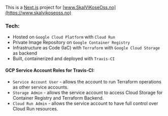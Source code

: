 This is a [Next.js](https://nextjs.org/) project for [www.SkalViKoseOss.no](https://www.skalvikoseoss.no)

### Tech:
* Hosted on `Google Cloud Platform` with `Cloud Run`
* Private Image Repository on `Google Container Registry`
* Infrastructure as Code (IaC) with `Terraform` with `Google Cloud Storage` as backend
* Built, containerized and deployed with `Travis-CI`

#### GCP Service Account Roles for Travis-CI:
* `Service Account User` - allows the account to run Terraform operations as other service accounts.
* `Storage Admin` - allows the service account to access Cloud Storage for Container Registry and Terraform Backend.
* `Cloud Run Admin` - allows the service account to have full control over Cloud Run resources.
